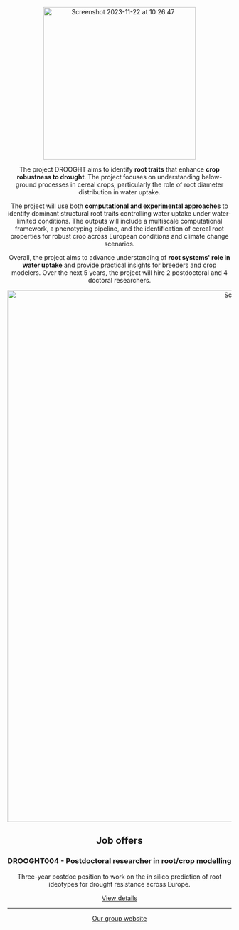 
<p align="center"><img width="342" align="center" alt="Screenshot 2023-11-22 at 10 26 47" src="https://github.com/DROOGHT/drooght.github.io/assets/2121453/f5a4df75-fde4-4fdd-8f19-c443632ed1dd"></p>

<p align="center"> The project DROOGHT aims to identify <b>root traits</b> that enhance <b>crop robustness to drought</b>. The project focuses on understanding below-ground processes in cereal crops, particularly the role of root diameter distribution in water uptake.</p>

<p align="center"> The project will use both <b>computational and experimental approaches</b> to identify dominant structural root traits controlling water uptake under water-limited conditions. The outputs will include a multiscale computational framework, a phenotyping pipeline, and the identification of cereal root properties for robust crop across European conditions and climate change scenarios.</p>

<p align="center"> Overall, the project aims to advance understanding of <b>root systems' role in water uptake</b> and provide practical insights for breeders and crop modelers. Over the next 5 years, the project will hire 2 postdoctoral and 4 doctoral researchers.  </p>

<p align="center"><img width="1195" alt="Screenshot 2024-05-15 at 18 56 46" src="https://github.com/DROOGHT/drooght.github.io/assets/2121453/ee478d5e-62c7-4c5f-ac20-d98e18cb3f2b"></p>

<h2 align="center">Job offers</h2>


<h3 align="center">DROOGHT004 - Postdoctoral researcher in root/crop modelling</h3>

<p align="center"> Three-year postdoc position to  work on the in silico prediction of root ideotypes for drought resistance across Europe.  </p>

<p align="center"><a href="https://www.dropbox.com/scl/fi/6oww2j690evdpjlpladn2/drooght004_postdoc_offer.pdf?rlkey=53u1txn0ypjpntpmlfbgzp0oj&dl=0">View details</a></p>


<hr>

<p align="center"><a href="https://pepa-lab.github.io/">Our group website</a></p>

